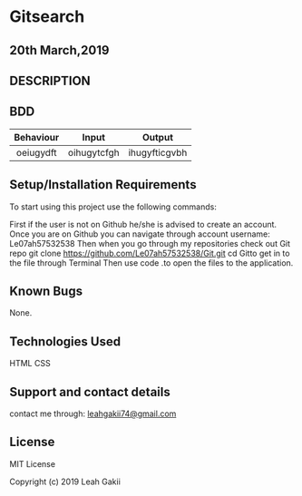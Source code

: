 # Gitsearch


##  20th March,2019
##  DESCRIPTION

## BDD 
| Behaviour | Input | Output |
| :-------: | :---: | :----: |
|oeiugydft | oihugytcfgh |ihugyfticgvbh|

##  Setup/Installation Requirements

To start using this project use the following commands:

First if the user is not on Github he/she is advised to create an account.
Once you are on Github you can navigate through account username: Le07ah57532538
Then when you go through my repositories check out Git repo
git clone https://github.com/Le07ah57532538/Git.git
cd Gitto get in to the file through Terminal
Then use code .to open the files to the application.
##  Known Bugs
None.
##  Technologies Used
HTML
CSS


## Support and contact details
contact me through: leahgakii74@gmail.com

##  License
MIT License

Copyright (c) 2019 Leah Gakii

